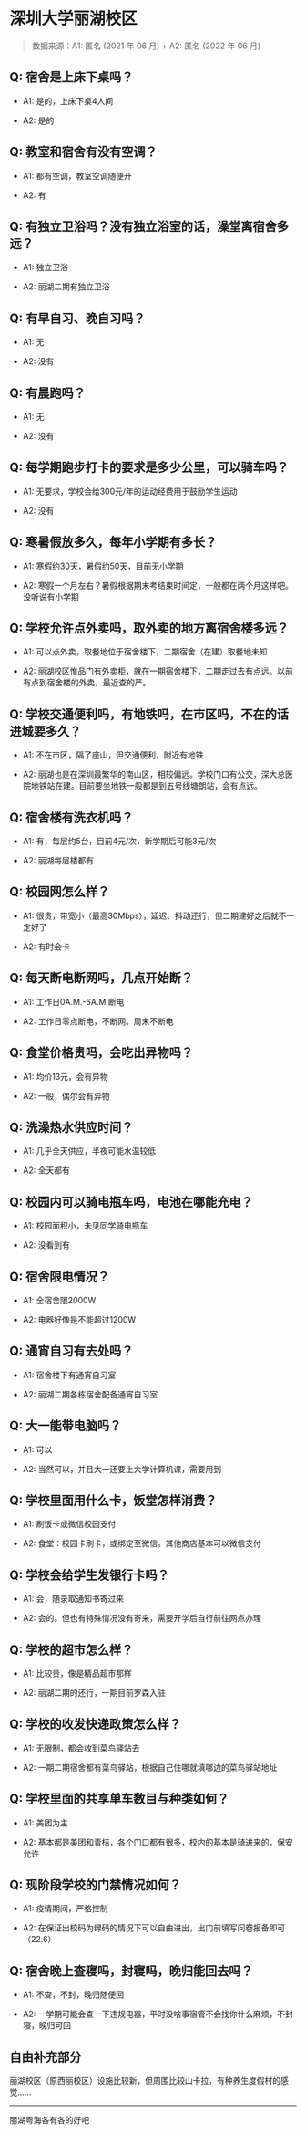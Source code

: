 # 深圳大学丽湖校区

> 数据来源：A1: 匿名 (2021 年 06 月) + A2: 匿名 (2022 年 06 月)

## Q: 宿舍是上床下桌吗？

- A1: 是的，上床下桌4人间

- A2: 是的

## Q: 教室和宿舍有没有空调？

- A1: 都有空调，教室空调随便开

- A2: 有

## Q: 有独立卫浴吗？没有独立浴室的话，澡堂离宿舍多远？

- A1: 独立卫浴

- A2: 丽湖二期有独立卫浴

## Q: 有早自习、晚自习吗？

- A1: 无

- A2: 没有

## Q: 有晨跑吗？

- A1: 无

- A2: 没有

## Q: 每学期跑步打卡的要求是多少公里，可以骑车吗？

- A1: 无要求，学校会给300元/年的运动经费用于鼓励学生运动

- A2: 没有

## Q: 寒暑假放多久，每年小学期有多长？

- A1: 寒假约30天，暑假约50天，目前无小学期

- A2: 寒假一个月左右？暑假根据期末考结束时间定，一般都在两个月这样吧。没听说有小学期

## Q: 学校允许点外卖吗，取外卖的地方离宿舍楼多远？

- A1: 可以点外卖，取餐地位于宿舍楼下，二期宿舍（在建）取餐地未知

- A2: 丽湖校区惟品门有外卖柜，就在一期宿舍楼下，二期走过去有点远。以前有点到宿舍楼的外卖，最近查的严。

## Q: 学校交通便利吗，有地铁吗，在市区吗，不在的话进城要多久？

- A1: 不在市区，隔了座山，但交通便利，附近有地铁

- A2: 丽湖也是在深圳最繁华的南山区，相较偏远。学校门口有公交，深大总医院地铁站在建。目前要坐地铁一般都是到五号线塘朗站，会有点远。

## Q: 宿舍楼有洗衣机吗？

- A1: 有，每层约5台，目前4元/次，新学期后可能3元/次

- A2: 丽湖每层楼都有

## Q: 校园网怎么样？

- A1: 很贵，带宽小（最高30Mbps），延迟、抖动还行，但二期建好之后就不一定好了

- A2: 有时会卡

## Q: 每天断电断网吗，几点开始断？

- A1: 工作日0A.M.-6A.M.断电

- A2: 工作日零点断电，不断网。周末不断电

## Q: 食堂价格贵吗，会吃出异物吗？

- A1: 均价13元，会有异物

- A2: 一般，偶尔会有异物

## Q: 洗澡热水供应时间？

- A1: 几乎全天供应，半夜可能水温较低

- A2: 全天都有

## Q: 校园内可以骑电瓶车吗，电池在哪能充电？

- A1: 校园面积小，未见同学骑电瓶车

- A2: 没看到有

## Q: 宿舍限电情况？

- A1: 全宿舍限2000W

- A2: 电器好像是不能超过1200W

## Q: 通宵自习有去处吗？

- A1: 宿舍楼下有通宵自习室

- A2: 丽湖二期各栋宿舍配备通宵自习室

## Q: 大一能带电脑吗？

- A1: 可以

- A2: 当然可以，并且大一还要上大学计算机课，需要用到

## Q: 学校里面用什么卡，饭堂怎样消费？

- A1: 刷饭卡或微信校园支付

- A2: 食堂：校园卡刷卡，或绑定至微信。其他商店基本可以微信支付

## Q: 学校会给学生发银行卡吗？

- A1: 会，随录取通知书寄过来

- A2: 会的。但也有特殊情况没有寄来，需要开学后自行前往网点办理

## Q: 学校的超市怎么样？

- A1: 比较贵，像是精品超市那样

- A2: 丽湖二期的还行，一期目前罗森入驻

## Q: 学校的收发快递政策怎么样？

- A1: 无限制，都会收到菜鸟驿站去

- A2: 一期二期宿舍都有菜鸟驿站，根据自己住哪就填哪边的菜鸟驿站地址

## Q: 学校里面的共享单车数目与种类如何？

- A1: 美团为主

- A2: 基本都是美团和青桔，各个门口都有很多，校内的基本是骑进来的，保安允许

## Q: 现阶段学校的门禁情况如何？

- A1: 疫情期间，严格控制

- A2: 在保证出校码为绿码的情况下可以自由进出，出门前填写问卷报备即可（22.6）

## Q: 宿舍晚上查寝吗，封寝吗，晚归能回去吗？

- A1: 不查，不封，晚归随便回

- A2: 一学期可能会查一下违规电器，平时没啥事宿管不会找你什么麻烦，不封寝，晚归可回

## 自由补充部分

丽湖校区（原西丽校区）设施比较新，但周围比较山卡拉，有种养生度假村的感觉......

***

丽湖粤海各有各的好吧